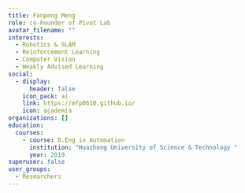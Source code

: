 ```yaml
---
title: Fanpeng Meng
role: co-Founder of Pivot Lab
avatar_filename: ""
interests:
  - Robotics & SLAM
  - Reinforcement Learning
  - Computer Vision
  - Weakly Advised Learning
social:
  - display:
      header: false
    icon_pack: ai
    link: https://mfp0610.github.io/
    icon: academia
organizations: []
education:
  courses:
    - course: B.Eng in Automation
      institution: "Huazhong University of Science & Technology "
      year: 2019
superuser: false
user_groups:
  - Researchers
---
```

